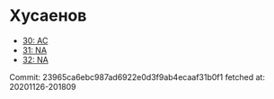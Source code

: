 # Хусаенов
- [30: AC](30.md)
- [31: NA](31.md)
- [32: NA](32.md)

Commit: 23965ca6ebc987ad6922e0d3f9ab4ecaaf31b0f1
 fetched at: 20201126-201809
